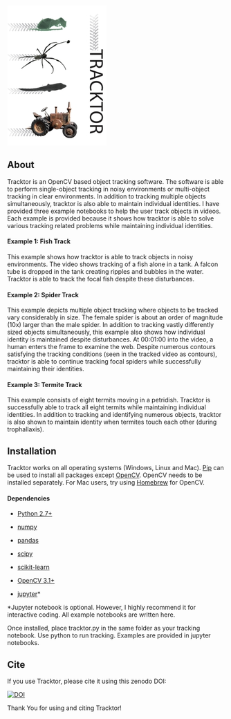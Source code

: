 ![alt text][logo]

[logo]: logo-small.jpg

About
------

Tracktor is an OpenCV based object tracking software. The software is able to perform single-object tracking in 
noisy environments or multi-object tracking in clear environments. In addition to tracking multiple objects
simultaneously, tracktor is also able to maintain individual identities. I have provided three example notebooks
to help the user track objects in videos. Each example is provided because it shows how tracktor is able to solve
various tracking related problems while maintaining individual identities.

#### Example 1: Fish Track
This example shows how tracktor is able to track objects in noisy environments. The video shows tracking of a fish
alone in a tank. A falcon tube is dropped in the tank creating ripples and bubbles in the water. Tracktor is able
to track the focal fish despite these disturbances.

#### Example 2: Spider Track
This example depicts multiple object tracking where objects to be tracked vary considerably in size. The female
spider is about an order of magnitude (10x) larger than the male spider. In addition to tracking vastly differently
sized objects simultaneously, this example also shows how individual identity is maintained despite disturbances. At
00:01:00 into the video, a human enters the frame to examine the web. Despite numerous contours satisfying the tracking
conditions (seen in the tracked video as contours), tracktor is able to continue tracking focal spiders while
successfully maintaining their identities.

#### Example 3: Termite Track
This example consists of eight termits moving in a petridish. Tracktor is successfully able to track all eight termits
while maintaining individual identities. In addition to tracking and identifying numerous objects, tracktor is also 
shown to maintain identity when termites touch each other (during trophallaxis).

Installation
------------
Tracktor works on all operating systems (Windows, Linux and Mac). 
[Pip](https://pip.pypa.io/en/stable/) can be used to install all packages except [OpenCV](http://opencv.org/). OpenCV needs to be installed separately. For Mac users, try using [Homebrew](https://brew.sh/) for OpenCV. 

#### Dependencies

- [Python 2.7+](http://www.python.org)

- [numpy](http://www.numpy.org/)

- [pandas](https://pandas.pydata.org/)

- [scipy](http://www.scipy.org/)

- [scikit-learn](http://scikit-learn.org/stable/)

- [OpenCV 3.1+](http://opencv.org/)

- [jupyter](http://jupyter.org/)*

*Jupyter notebook is optional. However, I highly recommend it for interactive coding. All example notebooks are written here. 

Once installed, place tracktor.py in the same folder as your tracking notebook. Use python to run tracking. Examples are provided in jupyter notebooks.

Cite
----

If you use Tracktor, please cite it using this zenodo DOI:

[![DOI](https://zenodo.org/badge/DOI/10.5281/zenodo.1134016.svg)](https://doi.org/10.5281/zenodo.1134016)


Thank You for using and citing Tracktor!
